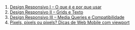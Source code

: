 1. [Design Responsivo I – O que é e por que usar](http://blog.popupdesign.com.br/design-responsivo-i-o-que-e-e-por-que-usar/)
1. [Design Responsivo II – Grids e Texto](http://blog.popupdesign.com.br/design-responsivo-grids-e-texto/)
1. [Design Responsivo III – Media Queries e Compatibilidade](http://blog.popupdesign.com.br/design-responsivo-iii-media-queries-e-compatibilidade/)
1. [Pixels, pixels ou pixels? Dicas de Web Mobile com viewport](http://blog.caelum.com.br/pixels-pixels-ou-pixels-dicas-de-web-mobile-com-viewport/#comments)
